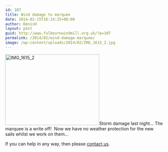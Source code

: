 ```yaml
---
id: 107
title: Wind damage to marquee
date: 2014-02-15T16:14:25+00:00
author: DenisH
layout: post
guid: http://www.fulbournwindmill.org.uk/?p=107
permalink: /2014/02/wind-damage-marquee/
image: /wp-content/uploads/2014/02/IMG_1615_2.jpg
---
```

[<img class="size-medium wp-image-108 alignleft" alt="IMG_1615_2" src="http://www.fulbournwindmill.org.uk/wp-content/uploads/2014/02/IMG_1615_2-300x225.jpg" width="300" height="225" srcset="http://www.fulbournwindmill.org.uk/wp-content/uploads/2014/02/IMG_1615_2-300x225.jpg 300w, http://www.fulbournwindmill.org.uk/wp-content/uploads/2014/02/IMG_1615_2.jpg 800w" sizes="(max-width: 300px) 100vw, 300px" />](http://www.fulbournwindmill.org.uk/wp-content/uploads/2014/02/IMG_1615_2.jpg)Storm damage last night&#8230; The marquee is a write off!  Now we have no weather protection for the new sails whilst we work on them…

If you can help in any way, then please [contact us](http://www.fulbournwindmill.org.uk/contact-us/ "Contact Us").